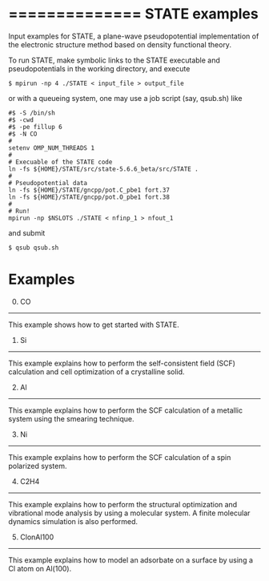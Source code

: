 ==============
STATE examples
==============

Input examples for STATE, a plane-wave pseudopotential implementation of
the electronic structure method based on density functional theory.

To run STATE, make symbolic links to the STATE executable and pseudopotentials in the working directory, and execute

    $ mpirun -np 4 ./STATE < input_file > output_file

or with a queueing system, one may use a job script (say, qsub.sh) like

    #$ -S /bin/sh
    #$ -cwd
    #$ -pe fillup 6
    #$ -N CO
    #
    setenv OMP_NUM_THREADS 1
    #
    # Execuable of the STATE code
    ln -fs ${HOME}/STATE/src/state-5.6.6_beta/src/STATE .
    #
    # Pseudopotential data
    ln -fs ${HOME}/STATE/gncpp/pot.C_pbe1 fort.37
    ln -fs ${HOME}/STATE/gncpp/pot.O_pbe1 fort.38
    # 
    # Run!
    mpirun -np $NSLOTS ./STATE < nfinp_1 > nfout_1

and submit

    $ qsub qsub.sh

Examples
========

0. CO
-----
This example shows how to get started with STATE.

1. Si
-----
This example explains how to perform the self-consistent field (SCF) calculation and cell optimization of a crystalline solid.

2. Al
-----
This example explains how to perform the SCF calculation of a metallic system using the smearing technique.

3. Ni
-----
This example explains how to perform the SCF calculation of a spin polarized system.

4. C2H4
-------
This example explains how to perform the structural optimization and vibrational mode analysis by using a molecular system.
A finite molecular dynamics simulation is also performed.

5. ClonAl100
------------
This example explains how to model an adsorbate on a surface by using a Cl atom on Al(100).
